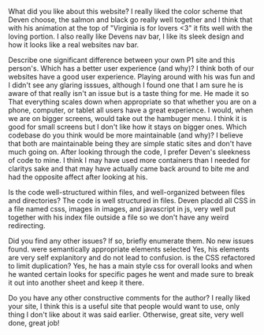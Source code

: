 What did you like about this website?
    I really liked the color scheme that Deven choose, the salmon and black go really well together and I think that with his animation at the top of "Virginia is for lovers <3" it fits well with the loving portion. I also really like Devens nav bar, I like its sleek design and how it looks like a real websites nav bar. 

Describe one significant difference between your own P1 site and this person's. 
    Which has a better user experience (and why)?
        I think both of our websites have a good user experience. Playing around with his was fun and I didn't see any glaring isssues, although I found one that I am sure he is aware of that really isn't an issue but is a taste thing for me. He made it so That everything scales down when appropriate so that whether you are on a phone, computer, or tablet all users have a great experience. I would, when we are on bigger screens, would take out the hambuger menu. I think it is good for small screens but I don't like how it stays on bigger ones. 
    Which codebase do you think would be more maintainable (and why)?
        I believe that both are maintainable being they are simple static sites and don't have much going on. After looking through the code, I prefer Deven's sleekness of code to mine. I think I may have used more containers than I needed for claritys sake and that may have actually came back around to bite me and had the opposite affect after looking at his. 

Is the code well-structured within files, and well-organized between files and directories?
    The code is well structured in files. Deven placdd all CSS in a file named
    csss, images in images, and javascript in js, very well put together with 
    his index file outside a file so we don't have any weird redirecting.

Did you find any other issues? If so, briefly enumerate them.
    No new issues found.
    were semantically appropriate elements selected
        Yes, his elements are very self explanitory and do not lead to confusion.
    is the CSS refactored to limit duplication?
        Yes, he has a main style css for overall looks and when he wanted certain looks for specific pages he went and made sure to break it out into another sheet and keep it there. 

Do you have any other constructive comments for the author?
    I really liked your site, I think this is a useful site that people would want to use, only thing I don't like about it was said earlier. Otherwise, great site, very well done, great job!